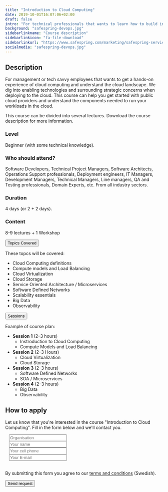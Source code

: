 ```yaml
---
title: "Introduction to Cloud Computing"
date: 2019-10-01T16:07:06+02:00
draft: false
intro: "For technical professionals that wants to learn how to build infrastructure for the cloud."
background: "safespring-devops.jpg"
sidebarlinkname: "Course description"
sidebarlinkicon: "fa-file-download"
sidebarlinkurl: "https://www.safespring.com/marketing/safespring-service-description-courses-english.pdf"
socialmedia: "safespring-devops.jpg"
---
```

## Description
For management or tech savvy employees that wants to get a hands-on experience of cloud computing and understand the cloud landscape. We dig into enabling technologies and surrounding strategic concerns when deploying to the cloud. This course can help you get started with public cloud providers and understand the components needed to run your workloads in the cloud.

This course can be divided into several lectures. Download the course description for more information.

### Level
Beginner (with some technical knowledge).

### Who should attend?
Software Developers, Technical Project Managers, Software Architects, Operations Support professionals, Deployment engineers, IT Managers, Development Managers, Technical Managers, Line managers, QA and Testing professionals, Domain Experts, etc. From all industry sectors.

### Duration
4 days (or 2 + 2 days).

### Content
8-9 lectures + 1 Workshop

<div class="accordion-box">
<button class="accordion">Topics Covered</button>
<div class="panel content-body">
<p>These topcs will be covered:</p>
<ul>
<li>Cloud Computing definitions</li>
<li>Compute models and Load Balancing</li>
<li>Cloud Virtualization</li>
<li>Cloud Storage</li>
<li>Service Oriented Architecture / Microservices</li>
<li>Software Defined Networks</li>
<li>Scalability essentials</li>
<li>Big Data</li>
<li>Observability</li>
</ul>
<div class="pb-3"> </div>
</div>
</div>

<div class="accordion-box">
<button class="accordion">Sessions</button>
<div class="panel content-body">
<p>Example of course plan:</p>
<ul>
<li><b>Session 1</b> (2–3 hours)
<ul>
<li>Instroduction to Cloud Computing</li>
<li>Compute Models and Load Balancing</li>
</ul></li>
<li><b>Session 2</b> (2–3 Hours)
<ul>
<li>Cloud Virtualization</li>
<li>Cloud Storage</li>
</ul></li>
<li><b>Session 3</b> (2–3 hours)
<ul>
<li>Software Defined Networks</li>
<li>SOA / Microservices</li>
</ul></li>
<li><b>Session 4</b> (2–3 hours)
<ul>
<li>Big Data</li>
<li>Observability</li>
</ul></li>
</ul>
<div class="pb-3"> </div>
</div>
</div>

<script>
var acc = document.getElementsByClassName("accordion");
var i;

for (i = 0; i < acc.length; i++) {
  acc[i].addEventListener("click", function() {
    this.classList.toggle("active-utbildning");
    var panel = this.nextElementSibling;
    if (panel.style.maxHeight) {
      panel.style.maxHeight = null;
    } else {
      panel.style.maxHeight = panel.scrollHeight + "px";
    }
  });
}
</script>


## How to apply
Let us know that you're interested in the course "Introduction to Cloud Computing". Fill in the form below and we'll contact you.

<script src="//twitter.github.io/typeahead.js/releases/latest/typeahead.bundle.js"></script>
<style>
  .twitter-typeahead .tt-hint{color:#195f8c}.twitter-typeahead .tt-menu{max-height:300px;overflow:auto;border:1px solid #195f8c;border-top:none;border-radius:0 0 25px 25px;width:298px;margin:-7px 0 0 -52px}.twitter-typeahead .tt-suggestion{background-color:#fafefe;padding:5px 10px;color:#323232}.tt-suggestion:first-child{margin:7px 0 0 0;padding-top:10px}.tt-suggestion:last-child{padding-bottom:20px}.twitter-typeahead .tt-suggestion:hover{background-color:#fafefe;color:#195f8c}
</style>
<script>
  jQuery(document).ready(function(){var t=null,a=jQuery("#up-client-name-input");if(a.length){var i=jQuery("<input type='hidden' name='Client.dunsNo' />"),e=jQuery("<b id='up-client-spinner' class='fa fa-refresh fa-spin' />");e.hide(),a.after(i),a.after(e),a.typeahead({hint:!0,highlight:!0,minLength:3},{name:"clients",limit:25,source:function(e,n,a){t&&clearTimeout(t),t=setTimeout(function(){$.ajax({type:"GET",url:"https://power.upsales.com/api/external/soliditet/clientSearch?name="+e,success:function(e){a(e.data)},error:function(e){}})},200)},templates:{suggestion:function(e){return"<div><div>"+e.name+"</div><span style='color: #323232; font-size: 10px;'>"+e.city+"</span></div>"}}}).bind("typeahead:autocompleted",function(e,n){a.typeahead("val",n.name),i.val(n.dunsNo),a.blur()}).bind("typeahead:select",function(e,n){a.typeahead("val",n.name),i.val(n.dunsNo)}).bind("typeahead:cursorchange",function(e,n){a.typeahead("val",n.name),i.val(n.dunsNo)}).on("typeahead:asyncrequest",function(){e.show()}).on("typeahead:asynccancel typeahead:asyncreceive",function(){e.hide()})}});
</script>
<form id="up-form" name="form_9549ue770a5b7152b4b9796393b0943084e71" action="https://power.upsales.com/api/external/formSubmit" method="POST">
  <div class="form"><i class="fas fa-briefcase"></i>&nbsp;&nbsp;&nbsp;<input maxlength="512" type="text" id="up-client-name-input" name="Client.name" required="" placeholder="Organisation"></div>
  <div class="form"><i class="fas fa-user-tie"></i>&nbsp;&nbsp;&nbsp;<input maxlength="512" type="text" name="Contact.name" required="" placeholder="Your name"></div>
  <div class="form"><i class="fas fa-mobile-alt"></i>&nbsp;&nbsp;&nbsp;<input maxlength="512" type="text" name="Contact.cellPhone" required="" placeholder="Your cell phone"></div>
  <div class="form"><i class="fas fa-envelope"></i>&nbsp;&nbsp;&nbsp;<input maxlength="512" type="email" id="up-email-input" autocomplete="off" name="Contact.email" required="required" placeholder="Your E-mail"></div>
  <input type="hidden" value="Introduction to Cloud Computing" name="Extra.1570014130220" checked>
	<!-- REQUIRED FIELDS -->
  <input type="hidden" name="formCid" value="9549">
	<input type="hidden" name="formId" value="9549ue770a5b7152b4b9796393b0943084e71">
	<input type="hidden" name="isFrame" value="false">
	<input type="text" value="" name="validation" style="display: none;">
	<!-- END OF REQUIRED FIELDS -->
  <br>
	<p>By submitting this form you agree to our <a href="/dokument/personuppgiftshantering/" target="_blank">terms and conditions</a> (Swedish).</p>
	<button type="submit" class="button">Send request</button>
</form>
<script>(function(){var form = document.getElementById("up-form");if(form) {form.addEventListener("submit", function(ev) {var button = ev.target.querySelector("button[type=submit]");if(button) {button.disabled = true;}});}})();</script>
